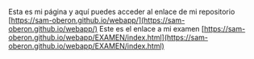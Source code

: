 Esta es mi página y aquí puedes acceder al enlace de mi repositorio [https://sam-oberon.github.io/webapp/](https://sam-oberon.github.io/webapp/)
Este es el enlace a mi examen [https://sam-oberon.github.io/webapp/EXAMEN/index.html](https://sam-oberon.github.io/webapp/EXAMEN/index.html)